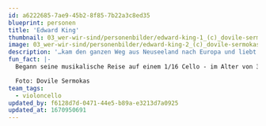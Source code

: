 ```yaml
---
id: a6222685-7ae9-45b2-8f85-7b22a3c8ed35
blueprint: personen
title: 'Edward King'
thumbnail: 03_wer-wir-sind/personenbilder/edward-king-1_(c)_dovile-sermokas.jpg
image: 03_wer-wir-sind/personenbilder/edward-king-2_(c)_dovile-sermokas_lowres.jpg
description: '…kam den ganzen Weg aus Neuseeland nach Europa und liebt es, Teil dieser diversen Kultur- und Musiklandschaft sein zu können. Edward interessiert sich vor allem für Projekte, die neue Perspektiven auf Musiktraditionen eröffnen, und beschäftigt sich gerne mit einem breiten Spektrum an Musik: Alte Musik, zeitgenössische Musik, Weltmusik, Kammermusik, elektronische Musik, improvisierte Musik, neu arrangierte Musik und neu komponierte Musik.'
fun_fact: |-
  Begann seine musikalische Reise auf einem 1/16 Cello - im Alter von 3 Jahren.

  Foto: Dovile Sermokas
team_tags:
  - violoncello
updated_by: f6128d7d-0471-44e5-b89a-e3213d7a0925
updated_at: 1670950691
---
```

